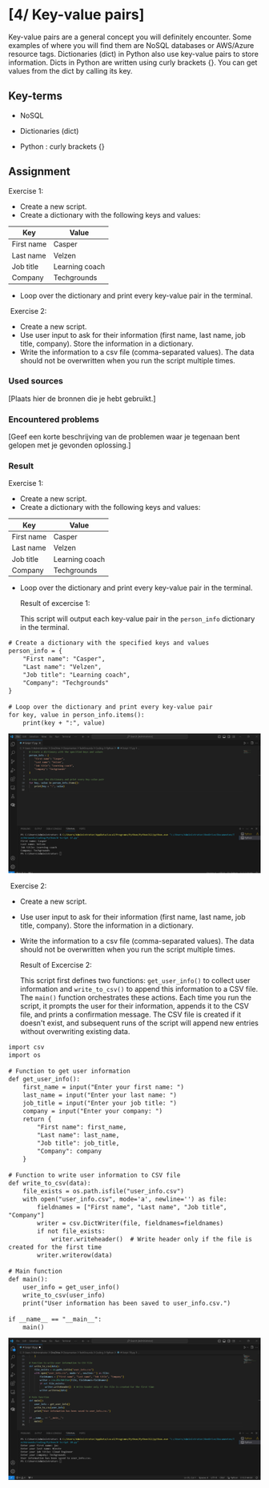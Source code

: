 # [4/ Key-value pairs]

Key-value pairs are a general concept you will definitely encounter. Some examples of where you will find them are NoSQL databases or AWS/Azure resource tags. Dictionaries (dict) in Python also use key-value pairs to store information. Dicts in Python are written using curly brackets {}. You can get values from the dict by calling its key.

## Key-terms

- NoSQL

- Dictionaries (dict)

- Python : curly brackets {}

## Assignment

Exercise 1:

- Create a new script.
- Create a dictionary with the following keys and values:

| **Key**    | **Value**      |
| ---------- | -------------- |
| First name | Casper         |
| Last name  | Velzen         |
| Job title  | Learning coach |
| Company    | Techgrounds    |

- Loop over the dictionary and print every key-value pair in the terminal.

 Exercise 2:

- Create a new script.
- Use user input to ask for their information (first name, last name, job title, company). Store the information in a dictionary.
- Write the information to a csv file (comma-separated values). The data should not be overwritten when you run the script multiple times.

### Used sources

[Plaats hier de bronnen die je hebt gebruikt.]

### Encountered problems

[Geef een korte beschrijving van de problemen waar je tegenaan bent gelopen met je gevonden oplossing.]

### Result

Exercise 1:

- Create a new script.
- Create a dictionary with the following keys and values:

| **Key**    | **Value**      |
| ---------- | -------------- |
| First name | Casper         |
| Last name  | Velzen         |
| Job title  | Learning coach |
| Company    | Techgrounds    |

- Loop over the dictionary and print every key-value pair in the terminal.
  
  Result of excercise 1:
  
  This script will output each key-value pair in the `person_info` dictionary in the terminal.

```
# Create a dictionary with the specified keys and values
person_info = {
    "First name": "Casper",
    "Last name": "Velzen",
    "Job title": "Learning coach",
    "Company": "Techgrounds"
}

# Loop over the dictionary and print every key-value pair
for key, value in person_info.items():
    print(key + ":", value)
```

  ![key_value_pairs.png](key_value_pairs.png)

 Exercise 2:

- Create a new script.

- Use user input to ask for their information (first name, last name, job title, company). Store the information in a dictionary.

- Write the information to a csv file (comma-separated values). The data should not be overwritten when you run the script multiple times.
  
  Result of Excercise 2:
  
  This script first defines two functions: `get_user_info()` to collect user information and `write_to_csv()` to append this information to a CSV file. The `main()` function orchestrates these actions. Each time you run the script, it prompts the user for their information, appends it to the CSV file, and prints a confirmation message. The CSV file is created if it doesn't exist, and subsequent runs of the script will append new entries without overwriting existing data.

```
import csv
import os

# Function to get user information
def get_user_info():
    first_name = input("Enter your first name: ")
    last_name = input("Enter your last name: ")
    job_title = input("Enter your job title: ")
    company = input("Enter your company: ")
    return {
        "First name": first_name,
        "Last name": last_name,
        "Job title": job_title,
        "Company": company
    }

# Function to write user information to CSV file
def write_to_csv(data):
    file_exists = os.path.isfile("user_info.csv")
    with open("user_info.csv", mode='a', newline='') as file:
        fieldnames = ["First name", "Last name", "Job title", "Company"]
        writer = csv.DictWriter(file, fieldnames=fieldnames)
        if not file_exists:
            writer.writeheader()  # Write header only if the file is created for the first time
        writer.writerow(data)

# Main function
def main():
    user_info = get_user_info()
    write_to_csv(user_info)
    print("User information has been saved to user_info.csv.")

if __name__ == "__main__":
    main()
```

![user_inf_csv.png](user_inf_csv.png)